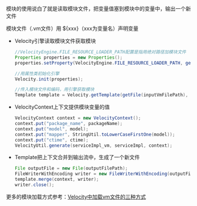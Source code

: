 模块的使用说白了就是读取模块文件，把变量值塞到模块中的变量中，输出一个新文件

模块文件（.vm文件）用 ${xxx}（xxx为变量名）声明变量

- Velocity引擎读取模块文件获取模块

  ```java
  //VelocityEngine.FILE_RESOURCE_LOADER_PATH配置是指用绝对路径加模块文件
  Properties properties = new Properties();
  properties.setProperty(VelocityEngine.FILE_RESOURCE_LOADER_PATH, getPath(inputVmFilePath));
  
  //用属性类初始化引擎
  Velocity.init(properties);
  
  //传入模块文件和编码，用引擎获取模块
  Template template = Velocity.getTemplate(getFile(inputVmFilePath), "utf-8");
  ```

- VelocityContext上下文提供模块变量的值

  ```java
  VelocityContext context = new VelocityContext();
  context.put("package_name", packageName);
  context.put("model", model);
  context.put("mapper", StringUtil.toLowerCaseFirstOne(model));
  context.put("ctime", ctime);
  VelocityUtil.generate(serviceImpl_vm, serviceImpl, context);
  ```

- Template把上下文合并到输出流中，生成了一个新文件

  ```java
  File outputFile = new File(outputFilePath);
  FileWriterWithEncoding writer = new FileWriterWithEncoding(outputFile, "utf-8");
  template.merge(context, writer);
  writer.close();
  ```

  

更多的模块加载方式参考：[Velocity中加载vm文件的三种方式](https://www.cnblogs.com/huahua035/p/4815582.html)

